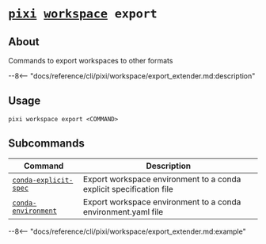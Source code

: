 <!--- This file is autogenerated. Do not edit manually! -->
# <code>[pixi](../../pixi.md) [workspace](../workspace.md) export</code>

## About
Commands to export workspaces to other formats

--8<-- "docs/reference/cli/pixi/workspace/export_extender.md:description"

## Usage
```
pixi workspace export <COMMAND>
```

## Subcommands
| Command | Description |
|---------|-------------|
| [`conda-explicit-spec`](export/conda-explicit-spec.md) | Export workspace environment to a conda explicit specification file |
| [`conda-environment`](export/conda-environment.md) | Export workspace environment to a conda environment.yaml file |


--8<-- "docs/reference/cli/pixi/workspace/export_extender.md:example"
